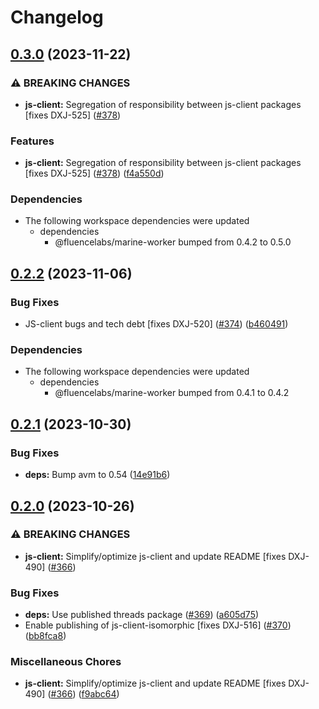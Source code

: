# Changelog

## [0.3.0](https://github.com/fluencelabs/js-client/compare/js-client-isomorphic-v0.2.2...js-client-isomorphic-v0.3.0) (2023-11-22)


### ⚠ BREAKING CHANGES

* **js-client:** Segregation of responsibility between js-client packages [fixes DXJ-525] ([#378](https://github.com/fluencelabs/js-client/issues/378))

### Features

* **js-client:** Segregation of responsibility between js-client packages [fixes DXJ-525] ([#378](https://github.com/fluencelabs/js-client/issues/378)) ([f4a550d](https://github.com/fluencelabs/js-client/commit/f4a550dd226846dfc2ade1ccc35a286dc3be2fed))


### Dependencies

* The following workspace dependencies were updated
  * dependencies
    * @fluencelabs/marine-worker bumped from 0.4.2 to 0.5.0

## [0.2.2](https://github.com/fluencelabs/js-client/compare/js-client-isomorphic-v0.2.1...js-client-isomorphic-v0.2.2) (2023-11-06)


### Bug Fixes

* JS-client bugs and tech debt [fixes DXJ-520] ([#374](https://github.com/fluencelabs/js-client/issues/374)) ([b460491](https://github.com/fluencelabs/js-client/commit/b460491fbd0d07e3507a6c70f162014580c6d6da))


### Dependencies

* The following workspace dependencies were updated
  * dependencies
    * @fluencelabs/marine-worker bumped from 0.4.1 to 0.4.2

## [0.2.1](https://github.com/fluencelabs/js-client/compare/js-client-isomorphic-v0.2.0...js-client-isomorphic-v0.2.1) (2023-10-30)


### Bug Fixes

* **deps:** Bump avm to 0.54 ([14e91b6](https://github.com/fluencelabs/js-client/commit/14e91b6e00e625792051aee2c82651e5679e3575))

## [0.2.0](https://github.com/fluencelabs/js-client/compare/js-client-isomorphic-v0.1.0...js-client-isomorphic-v0.2.0) (2023-10-26)


### ⚠ BREAKING CHANGES

* **js-client:** Simplify/optimize js-client and update README [fixes DXJ-490] ([#366](https://github.com/fluencelabs/js-client/issues/366))

### Bug Fixes

* **deps:** Use published threads package ([#369](https://github.com/fluencelabs/js-client/issues/369)) ([a605d75](https://github.com/fluencelabs/js-client/commit/a605d757f9ddf0cb9cb98ef30a88d1c696de3c89))
* Enable publishing of js-client-isomorphic [fixes DXJ-516] ([#370](https://github.com/fluencelabs/js-client/issues/370)) ([bb8fca8](https://github.com/fluencelabs/js-client/commit/bb8fca88e793cb2020cb3fea8f308626c788e6ef))


### Miscellaneous Chores

* **js-client:** Simplify/optimize js-client and update README [fixes DXJ-490] ([#366](https://github.com/fluencelabs/js-client/issues/366)) ([f9abc64](https://github.com/fluencelabs/js-client/commit/f9abc6419c9b32aacec4b05a625d08ec7ff407ba))
